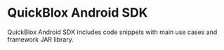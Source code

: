 QuickBlox Android SDK
=====================

QuickBlox Android SDK includes code snippets with main use cases and framework JAR library.